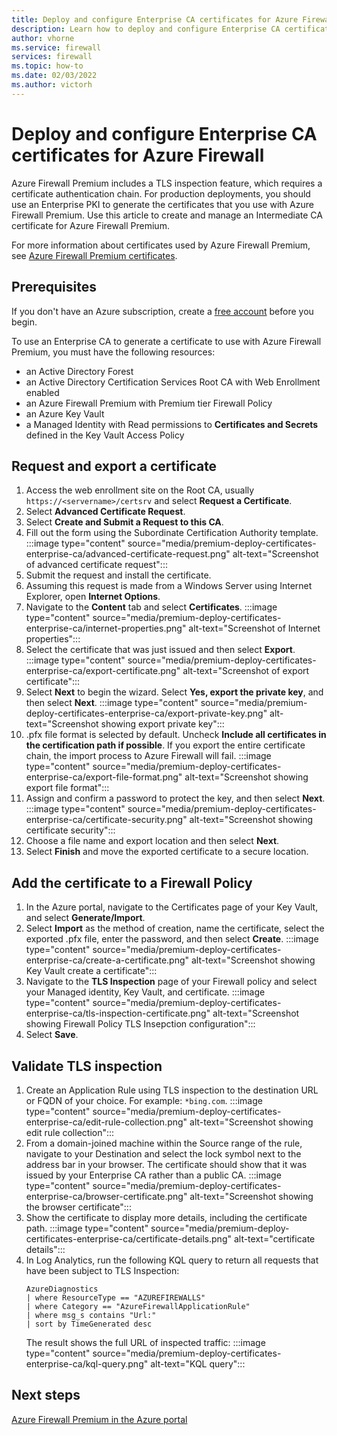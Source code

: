 ```yaml
---
title: Deploy and configure Enterprise CA certificates for Azure Firewall Premium
description: Learn how to deploy and configure Enterprise CA certificates for Azure Firewall Premium.
author: vhorne
ms.service: firewall
services: firewall
ms.topic: how-to
ms.date: 02/03/2022
ms.author: victorh
---
```


# Deploy and configure Enterprise CA certificates for Azure Firewall


Azure Firewall Premium includes a TLS inspection feature, which requires a certificate authentication chain. For production deployments, you should use an Enterprise PKI to generate the certificates that you use with Azure Firewall Premium. Use this article to create and manage an Intermediate CA certificate for Azure Firewall Premium.

For more information about certificates used by Azure Firewall Premium, see [Azure Firewall Premium certificates](premium-certificates.md).

## Prerequisites

If you don't have an Azure subscription, create a [free account](https://azure.microsoft.com/free/?WT.mc_id=A261C142F) before you begin.

To use an Enterprise CA to generate a certificate to use with Azure Firewall Premium, you must have the following resources: 

- an Active Directory Forest 
- an Active Directory Certification Services Root CA with Web Enrollment enabled 
- an Azure Firewall Premium with Premium tier Firewall Policy 
- an Azure Key Vault 
- a Managed Identity with Read permissions to **Certificates and Secrets** defined in the Key Vault Access Policy 

## Request and export a certificate

1. Access the web enrollment site on the Root CA, usually `https://<servername>/certsrv` and select **Request a Certificate**.
1. Select **Advanced Certificate Request**.
1. Select **Create and Submit a Request to this CA**.
1. Fill out the form using the Subordinate Certification Authority template.
   :::image type="content" source="media/premium-deploy-certificates-enterprise-ca/advanced-certificate-request.png" alt-text="Screenshot of advanced certificate request":::
1. Submit the request and install the certificate.
1. Assuming this request is made from a Windows Server using Internet Explorer, open **Internet Options**.
1. Navigate to the **Content** tab and select **Certificates**.
   :::image type="content" source="media/premium-deploy-certificates-enterprise-ca/internet-properties.png" alt-text="Screenshot of Internet properties":::
1. Select the certificate that was just issued and then select **Export**.
   :::image type="content" source="media/premium-deploy-certificates-enterprise-ca/export-certificate.png" alt-text="Screenshot of export certificate":::
1. Select **Next** to begin the wizard. Select **Yes, export the private key**, and then select **Next**.
   :::image type="content" source="media/premium-deploy-certificates-enterprise-ca/export-private-key.png" alt-text="Screenshot showing export private key":::
1. .pfx file format is selected by default. Uncheck **Include all certificates in the certification path if possible**. If you export the entire certificate chain, the import process to Azure Firewall will fail.
   :::image type="content" source="media/premium-deploy-certificates-enterprise-ca/export-file-format.png" alt-text="Screenshot showing export file format":::
1. Assign and confirm a password to protect the key, and then select **Next**.
   :::image type="content" source="media/premium-deploy-certificates-enterprise-ca/certificate-security.png" alt-text="Screenshot showing certificate security":::
1. Choose a file name and export location and then select **Next**.
1. Select **Finish** and move the exported certificate to a secure location.

## Add the certificate to a Firewall Policy

1. In the Azure portal, navigate to the Certificates page of your Key Vault, and select **Generate/Import**.
1. Select **Import** as the method of creation, name the certificate, select the exported .pfx file, enter the password, and then select **Create**.
   :::image type="content" source="media/premium-deploy-certificates-enterprise-ca/create-a-certificate.png" alt-text="Screenshot showing Key Vault create a certificate":::
1. Navigate to the **TLS Inspection** page of your Firewall policy and select your Managed identity, Key Vault, and certificate.
   :::image type="content" source="media/premium-deploy-certificates-enterprise-ca/tls-inspection-certificate.png" alt-text="Screenshot showing Firewall Policy TLS Insepction configuration":::
1. Select **Save**.

## Validate TLS inspection

1. Create an Application Rule using TLS inspection to the destination URL or FQDN of your choice.  For example: `*bing.com`.
   :::image type="content" source="media/premium-deploy-certificates-enterprise-ca/edit-rule-collection.png" alt-text="Screenshot showing edit rule collection":::
1. From a domain-joined machine within the Source range of the rule, navigate to your Destination and select the lock symbol next to the address bar in your browser. The certificate should show that it was issued by your Enterprise CA rather than a public CA.
   :::image type="content" source="media/premium-deploy-certificates-enterprise-ca/browser-certificate.png" alt-text="Screenshot showing the browser certificate":::
1. Show the certificate to display more details, including the certificate path.
   :::image type="content" source="media/premium-deploy-certificates-enterprise-ca/certificate-details.png" alt-text="certificate details":::
1. In Log Analytics, run the following KQL query to return all requests that have been subject to TLS Inspection:
   ```
   AzureDiagnostics 
   | where ResourceType == "AZUREFIREWALLS" 
   | where Category == "AzureFirewallApplicationRule" 
   | where msg_s contains "Url:" 
   | sort by TimeGenerated desc
   ```
   The result shows the full URL of inspected traffic:
   :::image type="content" source="media/premium-deploy-certificates-enterprise-ca/kql-query.png" alt-text="KQL query":::

## Next steps

[Azure Firewall Premium in the Azure portal](premium-portal.md)
